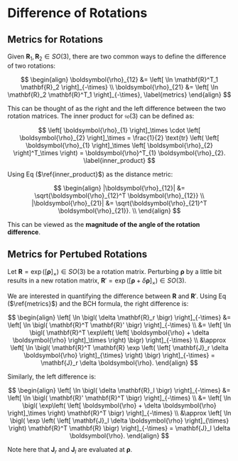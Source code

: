 # Difference of Rotations

## Metrics for Rotations

Given $\mathbf{R}_1, \mathbf{R}_2 \in SO(3)$, there are two common ways to define the difference of two rotations:

$$
\begin{align}
\boldsymbol{\rho}_{12} &= \left[ \ln \mathbf{R}^T_1 \mathbf{R}_2 \right]_{-\times} \\
\boldsymbol{\rho}_{21} &= \left[ \ln \mathbf{R}_2 \mathbf{R}^T_1 \right]_{-\times}, \label{metrics}
\end{align}
$$

This can be thought of as the right and the left difference between the two rotation matrices. The inner product for $\mathfrak{so}(3)$ can be defined as:

$$
\left[ \boldsymbol{\rho}_{1} \right]_\times \cdot \left[ \boldsymbol{\rho}_{2} \right]_\times = \frac{1}{2} \text{tr} \left( \left[ \boldsymbol{\rho}_{1} \right]_\times \left[ \boldsymbol{\rho}_{2} \right]^T_\times \right) = \boldsymbol{\rho}^T_{1} \boldsymbol{\rho}_{2}. \label{inner_product}
$$

Using Eq ($\ref{inner_product}$) as the distance metric:

$$
\begin{align}
|\boldsymbol{\rho}_{12}| &= \sqrt{\boldsymbol{\rho}_{12}^T \boldsymbol{\rho}_{12}} \\
|\boldsymbol{\rho}_{21}| &= \sqrt{\boldsymbol{\rho}_{21}^T \boldsymbol{\rho}_{21}}. \\
\end{align}
$$

This can be viewed as the **magnitude of the angle of the rotation difference**.

## Metrics for Pertubed Rotations

Let $\mathbf{R} = \exp \left( \left[ \boldsymbol{\rho} \right]_\times \right) \in SO(3)$ be a rotation matrix. Perturbing $\boldsymbol{\rho}$ by a little bit results in a new rotation matrix, $\mathbf{R}' = \exp \left( \left[ \boldsymbol{\rho} + \delta \boldsymbol{\rho} \right]_\times \right) \in SO(3)$.

We are interested in quantifying the difference between $\mathbf{R}$ and $\mathbf{R}'$. Using Eq ($\ref{metrics}$) and the BCH formula, the right difference is:

$$
\begin{align}
\left[ \ln \bigl( \delta \mathbf{R}_r \bigr) \right]_{-\times} &=
\left[ \ln \bigl( \mathbf{R}^T \mathbf{R}' \bigr) \right]_{-\times} \\
&= \left[ \ln \bigl( \mathbf{R}^T \exp\left( \left[ \boldsymbol{\rho} + \delta \boldsymbol{\rho} \right]_\times \right) \bigr) \right]_{-\times} \\
&\approx \left[ \ln \bigl( \mathbf{R}^T \mathbf{R} \exp \left( \left[ \mathbf{J}_r \delta \boldsymbol{\rho} \right]_{\times} \right) \bigr) \right]_{-\times} = \mathbf{J}_r \delta \boldsymbol{\rho}.
\end{align}
$$

Similarly, the left difference is:

$$
\begin{align}
\left[ \ln \bigl( \delta \mathbf{R}_l \bigr) \right]_{-\times} &=
\left[ \ln \bigl( \mathbf{R}' \mathbf{R}^T \bigr) \right]_{-\times} \\
&= \left[ \ln \bigl( \exp\left( \left[ \boldsymbol{\rho} + \delta \boldsymbol{\rho} \right]_\times \right) \mathbf{R}^T \bigr) \right]_{-\times} \\
&\approx \left[ \ln \bigl( \exp \left( \left[ \mathbf{J}_l \delta \boldsymbol{\rho} \right]_{\times} \right) \mathbf{R}^T \mathbf{R} \bigr) \right]_{-\times} = \mathbf{J}_l \delta \boldsymbol{\rho}.
\end{align}
$$

Note here that $\mathbf{J}_r$ and $\mathbf{J}_l$ are evaluated at $\boldsymbol{\rho}$.
